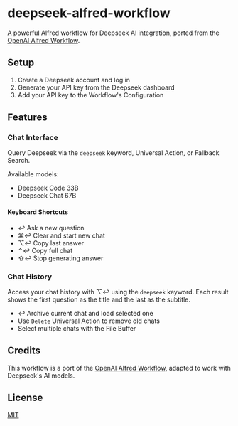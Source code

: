 # deepseek-alfred-workflow

A powerful Alfred workflow for Deepseek AI integration, ported from the [OpenAI Alfred Workflow](https://github.com/alfredapp/openai-workflow).

## Setup

1. Create a Deepseek account and log in
2. Generate your API key from the Deepseek dashboard
3. Add your API key to the Workflow's Configuration

## Features

### Chat Interface

Query Deepseek via the `deepseek` keyword, Universal Action, or Fallback Search.

Available models:
- Deepseek Code 33B
- Deepseek Chat 67B

#### Keyboard Shortcuts
- ↩︎ Ask a new question
- ⌘↩︎ Clear and start new chat
- ⌥↩︎ Copy last answer
- ⌃↩︎ Copy full chat
- ⇧↩︎ Stop generating answer

### Chat History

Access your chat history with ⌥↩︎ using the `deepseek` keyword. Each result shows the first question as the title and the last as the subtitle.

- ↩︎ Archive current chat and load selected one
- Use `Delete` Universal Action to remove old chats
- Select multiple chats with the File Buffer

## Credits

This workflow is a port of the [OpenAI Alfred Workflow](https://github.com/alfredapp/openai-workflow), adapted to work with Deepseek's AI models.

## License

[MIT](LICENSE)
